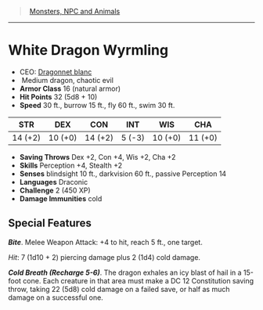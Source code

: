 ﻿---
!MonsterItem
Family: MonsterVO
Type: dragon
Size: Medium
Alignment: chaotic evil
ArmorClass: 16 (natural armor)
HitPoints: 32 (5d8 + 10)
Speed: 30 ft., burrow 15 ft., fly 60 ft., swim 30 ft.
Strength: 14 (+2)
Dexterity: 10 (+0)
Constitution: 14 (+2)
Intelligence: ' 5 (-3)'
Wisdom: 10 (+0)
Charisma: 11 (+0)
SavingThrows: Dex +2, Con +4, Wis +2, Cha +2
Skills: Perception +4, Stealth +2
DamageImmunities: cold
Senses: blindsight 10 ft., darkvision 60 ft., passive Perception 14
Languages: Draconic
Challenge: 2 (450 XP)
Id: monsters_vo.md#white-dragon-wyrmling
ParentLink: monsters_vo.md#monsters-npc-and-animals
Name: White Dragon Wyrmling
ParentName: Monsters, NPC and Animals
NameLevel: 1
AltName: '[Dragonnet blanc](hd_monsters_dragonnet_blanc.md)'
Attributes: {}
---
> [Monsters, NPC and Animals](srd_monsters.md)

---

# White Dragon Wyrmling

- CEO: [Dragonnet blanc](hd_monsters_dragonnet_blanc.md)
-  Medium dragon, chaotic evil
- **Armor Class** 16 (natural armor)
- **Hit Points** 32 (5d8 + 10)
- **Speed** 30 ft., burrow 15 ft., fly 60 ft., swim 30 ft.

|STR|DEX|CON|INT|WIS|CHA|
|---|---|---|---|---|---|
|14 (+2)|10 (+0)|14 (+2)| 5 (-3)|10 (+0)|11 (+0)|

- **Saving Throws** Dex +2, Con +4, Wis +2, Cha +2
- **Skills** Perception +4, Stealth +2
- **Senses** blindsight 10 ft., darkvision 60 ft., passive Perception 14
- **Languages** Draconic
- **Challenge** 2 (450 XP)
- **Damage Immunities** cold

## Special Features

**_Bite_**. Melee Weapon Attack: +4 to hit, reach 5 ft., one target.

_Hit_: 7 (1d10 + 2) piercing damage plus 2 (1d4) cold damage.

**_Cold Breath (Recharge 5-6)_**. The dragon exhales an icy blast of hail in a 15-foot cone. Each creature in that area must make a DC 12 Constitution saving throw, taking 22 (5d8) cold damage on a failed save, or half as much damage on a successful one.

